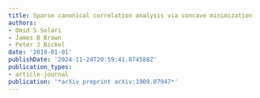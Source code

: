 ```yaml
---
title: Sparse canonical correlation analysis via concave minimization
authors:
- Omid S Solari
- James B Brown
- Peter J Bickel
date: '2019-01-01'
publishDate: '2024-11-24T20:59:41.874588Z'
publication_types:
- article-journal
publication: '*arXiv preprint arXiv:1909.07947*'
---
```

